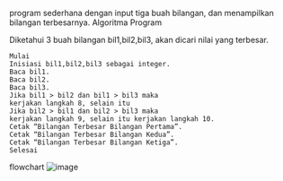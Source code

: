 program sederhana dengan input tiga buah bilangan, dan menampilkan bilangan terbesarnya.
Algoritma Program

Diketahui 3 buah bilangan bil1,bil2,bil3, akan dicari nilai yang terbesar.

    Mulai
    Inisiasi bil1,bil2,bil3 sebagai integer.
    Baca bil1.
    Baca bil2.
    Baca bil3.
    Jika bil1 > bil2 dan bil1 > bil3 maka
    kerjakan langkah 8, selain itu
    Jika bil2 > bil1 dan bil2 > bil3 maka
    kerjakan langkah 9, selain itu kerjakan langkah 10.
    Cetak “Bilangan Terbesar Bilangan Pertama”.
    Cetak “Bilangan Terbesar Bilangan Kedua”.
    Cetak “Bilangan Terbesar Bilangan Ketiga”.
    Selesai

flowchart
![image](https://user-images.githubusercontent.com/92866211/142402696-098b9fc6-613a-4c12-b29a-9f16c5d1cc63.png)
